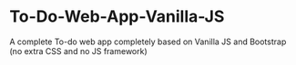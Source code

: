 # To-Do-Web-App-Vanilla-JS
A complete To-do web app completely based on Vanilla JS and Bootstrap (no extra CSS and no JS framework)
